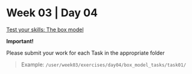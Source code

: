 # Week 03 | Day 04
  
  [Test your skills: The box model](/curriculum/TBB/week03/exercises/box_model_tasks/index.md)

  **Important!**

  Please submit your work for each Task in the appropriate folder

  > Example: `/user/week03/exercises/day04/box_model_tasks/task01/` 